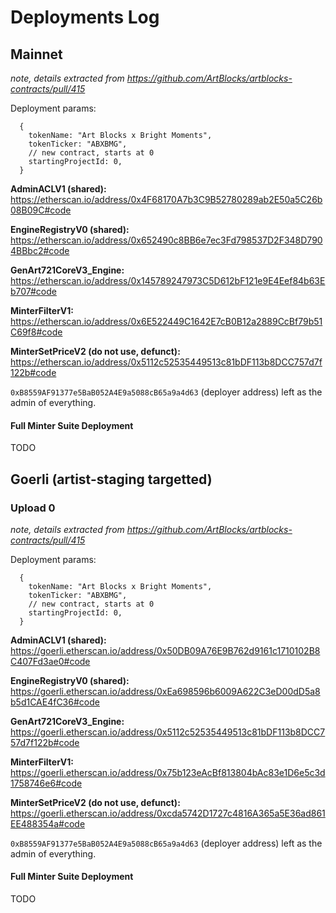 # Deployments Log


## Mainnet

*note, details extracted from https://github.com/ArtBlocks/artblocks-contracts/pull/415*

Deployment params:

```
  {
    tokenName: "Art Blocks x Bright Moments",
    tokenTicker: "ABXBMG",
    // new contract, starts at 0
    startingProjectId: 0,
  }
```

**AdminACLV1 (shared):** https://etherscan.io/address/0x4F68170A7b3C9B52780289ab2E50a5C26b08B09C#code

**EngineRegistryV0 (shared):** https://etherscan.io/address/0x652490c8BB6e7ec3Fd798537D2F348D7904BBbc2#code

**GenArt721CoreV3_Engine:** https://etherscan.io/address/0x145789247973C5D612bF121e9E4Eef84b63Eb707#code

**MinterFilterV1:** https://etherscan.io/address/0x6E522449C1642E7cB0B12a2889CcBf79b51C69f8#code

**MinterSetPriceV2 (do not use, defunct):** https://etherscan.io/address/0x5112c52535449513c81bDF113b8DCC757d7f122b#code

`0xB8559AF91377e5BaB052A4E9a5088cB65a9a4d63` (deployer address) left as the admin of everything.

#### Full Minter Suite Deployment

TODO


## Goerli (artist-staging targetted)

### Upload 0

*note, details extracted from https://github.com/ArtBlocks/artblocks-contracts/pull/415*

Deployment params:

```
  {
    tokenName: "Art Blocks x Bright Moments",
    tokenTicker: "ABXBMG",
    // new contract, starts at 0
    startingProjectId: 0,
  }
```

**AdminACLV1 (shared):** https://goerli.etherscan.io/address/0x50DB09A76E9B762d9161c1710102B8C407Fd3ae0#code

**EngineRegistryV0 (shared):** https://goerli.etherscan.io/address/0xEa698596b6009A622C3eD00dD5a8b5d1CAE4fC36#code

**GenArt721CoreV3_Engine:** https://goerli.etherscan.io/address/0x5112c52535449513c81bDF113b8DCC757d7f122b#code

**MinterFilterV1:** https://goerli.etherscan.io/address/0x75b123eAcBf813804bAc83e1D6e5c3d1758746e6#code

**MinterSetPriceV2 (do not use, defunct):** https://goerli.etherscan.io/address/0xcda5742D1727c4816A365a5E36ad861EE488354a#code

`0xB8559AF91377e5BaB052A4E9a5088cB65a9a4d63` (deployer address) left as the admin of everything.

#### Full Minter Suite Deployment

TODO
